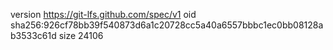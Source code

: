 version https://git-lfs.github.com/spec/v1
oid sha256:926cf78bb39f540873d6a1c20728cc5a40a6557bbbc1ec0bb08128ab3533c61d
size 24106
